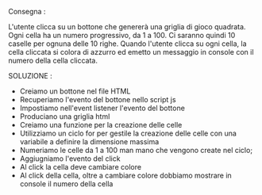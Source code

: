 Consegna :

L'utente clicca su un bottone che genererà una griglia di gioco quadrata.
Ogni cella ha un numero progressivo, da 1 a 100. Ci saranno quindi 10 caselle per ognuna delle 10 righe. Quando l'utente clicca su ogni cella, la cella cliccata si colora di azzurro ed emetto un messaggio in console con il numero della cella cliccata.

SOLUZIONE :

- Creiamo un bottone nel file HTML
- Recuperiamo l'evento del bottone nello script js
- Impostiamo nell'event listener l'evento del bottone 
- Produciano una griglia html 
- Creiamo una funzione per la creazione delle celle 
- Utilizziamo un ciclo for per gestile la creazione delle celle con una variabile a definire la dimensione massima 
- Numeriamo le celle da 1 a 100 man mano che vengono create nel ciclo;
- Aggiugniamo l'evento del click
- Al click la cella deve cambiare colore
- Al click della cella, oltre a cambiare colore dobbiamo mostrare in console il numero della cella
